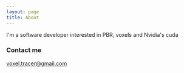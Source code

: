 ```yaml
---
layout: page
title: About
---
```

I'm a software developer interested in PBR, voxels and Nvidia's cuda

### Contact me

[voxel.tracer@gmail.com](mailto:voxel.tracer@gmail.com)
